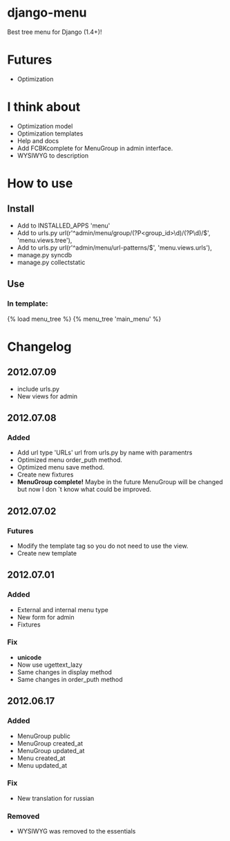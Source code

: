# django-menu
Best tree menu for Django (1.4+)!

# Futures
* Optimization

# I think about
* Optimization model
* Optimization templates
* Help and docs
* Add FCBKcomplete for MenuGroup in admin interface.
* WYSIWYG to description

# How to use
## Install
* Add to INSTALLED_APPS 'menu'
* Add to urls.py  url(r'^admin/menu/group/(?P<group_id>\d)/(?P<id>\d)/$', 'menu.views.tree'),
* Add to urls.py  url(r'^admin/menu/url-patterns/$', 'menu.views.urls'),
* manage.py syncdb
* manage.py collectstatic

## Use
### In template:
{% load menu_tree %}
{% menu_tree 'main_menu' %}

# Changelog
## 2012.07.09
* include urls.py
* New views for admin

## 2012.07.08
### Added
* Add url type 'URLs' url from urls.py by name with paramentrs
* Optimized menu order_puth method.
* Optimized menu save method.
* Create new fixtures
* __MenuGroup complete!__ Maybe in the future MenuGroup will be changed but now I don `t know what could be improved.

## 2012.07.02
### Futures
* Modify the template tag so you do not need to use the view.
* Create new template


## 2012.07.01
### Added
* External and internal menu type
* New form for admin
* Fixtures

### Fix
* __unicode__
* Now use ugettext_lazy
* Same changes in display method
* Same changes in order_puth method

## 2012.06.17
### Added
* MenuGroup public
* MenuGroup created_at
* MenuGroup updated_at
* Menu created_at
* Menu updated_at

### Fix
* New translation for russian

### Removed
* WYSIWYG was removed to the essentials
